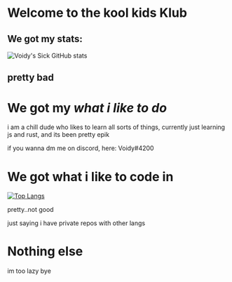# Welcome to the kool kids Klub


## We got my stats:
![Voidy's Sick GitHub stats](https://github-readme-stats.vercel.app/api?username=VoidyCD&show_icons=true&theme=tokyonight)

## pretty bad

# We got my *what i like to do*

i am a chill dude who likes to learn all sorts of things, currently just learning js and rust, and its been pretty epik

if you wanna dm me on discord, here: Voidy#4200


# We got what i like to code in

[![Top Langs](https://github-readme-stats.vercel.app/api/top-langs/?username=VoidyCD&layout=compact&theme=tokyonight)](https://github.com/anuraghazra/github-readme-stats)

pretty..not good

just saying i have private repos with other langs




# Nothing else
im too lazy bye
